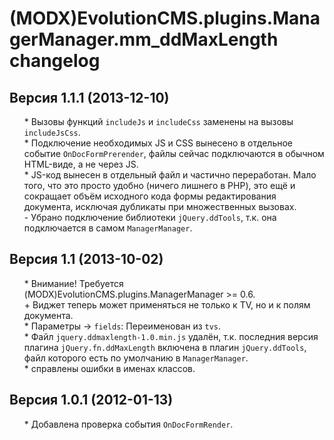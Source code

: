 # (MODX)EvolutionCMS.plugins.ManagerManager.mm_ddMaxLength changelog


## Версия 1.1.1 (2013-12-10)
* \* Вызовы функций `includeJs` и `includeCss` заменены на вызовы `includeJsCss`.
* \* Подключение необходимых JS и CSS вынесено в отдельное событие `OnDocFormPrerender`, файлы сейчас подключаются в обычном HTML-виде, а не через JS.
* \* JS-код вынесен в отдельный файл и частично переработан. Мало того, что это просто удобно (ничего лишнего в PHP), это ещё и сокращает объём исходного кода формы редактирования документа, исключая дубликаты при множественных вызовах.
* \- Убрано подключение библиотеки `jQuery.ddTools`, т.к. она подключается в самом `ManagerManager`.


## Версия 1.1 (2013-10-02)
* \* Внимание! Требуется (MODX)EvolutionCMS.plugins.ManagerManager >= 0.6.
* \+ Виджет теперь может применяться не только к TV, но и к полям документа.
* \* Параметры → `fields`: Переименован из `tvs`.
* \* Файл `jquery.ddmaxlength-1.0.min.js` удалён, т.к. последния версия плагина `jQuery.fn.ddMaxLength` включена в плагин `jQuery.ddTools`, файл которого есть по умолчанию в `ManagerManager`.
* \* справлены ошибки в именах классов.


## Версия 1.0.1 (2012-01-13)
* \* Добавлена проверка события `OnDocFormRender`.


<link rel="stylesheet" type="text/css" href="https://DivanDesign.ru/assets/files/ddMarkdown.css" />
<style>ul{list-style:none;}</style>